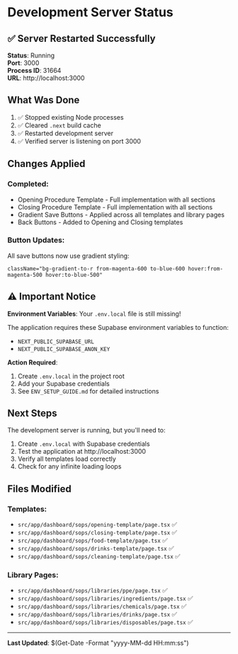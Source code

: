 # Development Server Status

## ✅ Server Restarted Successfully

**Status**: Running  
**Port**: 3000  
**Process ID**: 31664  
**URL**: http://localhost:3000

## What Was Done

1. ✅ Stopped existing Node processes
2. ✅ Cleared `.next` build cache
3. ✅ Restarted development server
4. ✅ Verified server is listening on port 3000

## Changes Applied

### Completed:
- Opening Procedure Template - Full implementation with all sections
- Closing Procedure Template - Full implementation with all sections
- Gradient Save Buttons - Applied across all templates and library pages
- Back Buttons - Added to Opening and Closing templates

### Button Updates:
All save buttons now use gradient styling:
```tsx
className="bg-gradient-to-r from-magenta-600 to-blue-600 hover:from-magenta-500 hover:to-blue-500"
```

## ⚠️ Important Notice

**Environment Variables**: Your `.env.local` file is still missing!

The application requires these Supabase environment variables to function:
- `NEXT_PUBLIC_SUPABASE_URL`
- `NEXT_PUBLIC_SUPABASE_ANON_KEY`

**Action Required**: 
1. Create `.env.local` in the project root
2. Add your Supabase credentials
3. See `ENV_SETUP_GUIDE.md` for detailed instructions

## Next Steps

The development server is running, but you'll need to:
1. Create `.env.local` with Supabase credentials
2. Test the application at http://localhost:3000
3. Verify all templates load correctly
4. Check for any infinite loading loops

## Files Modified

### Templates:
- `src/app/dashboard/sops/opening-template/page.tsx` ✅
- `src/app/dashboard/sops/closing-template/page.tsx` ✅
- `src/app/dashboard/sops/food-template/page.tsx` ✅
- `src/app/dashboard/sops/drinks-template/page.tsx` ✅
- `src/app/dashboard/sops/cleaning-template/page.tsx` ✅

### Library Pages:
- `src/app/dashboard/sops/libraries/ppe/page.tsx` ✅
- `src/app/dashboard/sops/libraries/ingredients/page.tsx` ✅
- `src/app/dashboard/sops/libraries/chemicals/page.tsx` ✅
- `src/app/dashboard/sops/libraries/drinks/page.tsx` ✅
- `src/app/dashboard/sops/libraries/disposables/page.tsx` ✅

---

**Last Updated**: $(Get-Date -Format "yyyy-MM-dd HH:mm:ss")

